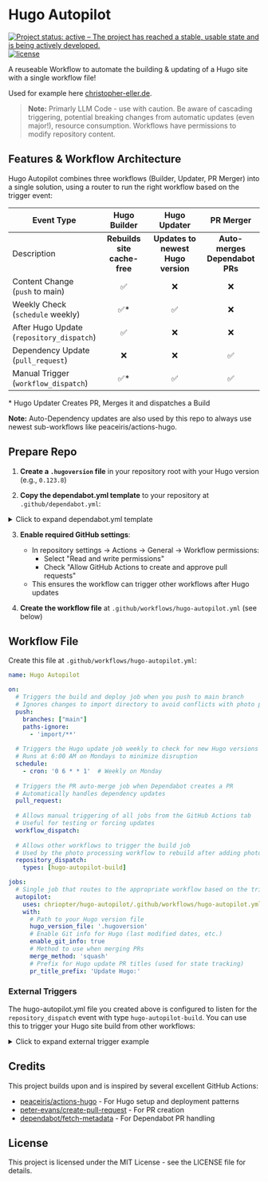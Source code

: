 # Hugo Autopilot

[![Project status: active – The project has reached a stable, usable state and is being actively developed.](https://www.repostatus.org/badges/latest/active.svg)](https://www.repostatus.org/#active)
[![license](https://img.shields.io/github/license/chriopter/hugo-autopilot.svg)](https://github.com/chriopter/hugo-autopilot/blob/main/LICENSE)

A reuseable Workflow to automate the building & updating of a Hugo site with a single workflow file!

Used for example here [christopher-eller.de](https://github.com/chriopter/christopher-eller.de).

> **Note:** Primarly LLM Code - use with caution. Be aware of cascading triggering, potential breaking changes from automatic updates (even major!), resource consumption. Workflows have permissions to modify repository content.


## Features & Workflow Architecture

Hugo Autopilot combines three workflows (Builder, Updater, PR Merger) into a single solution, using a router to run the right workflow based on the trigger event:

| Event Type | Hugo Builder | Hugo Updater | PR Merger |
|------------|:----------------------------------:|:-----------------------------------:|:------------------------------:|
| Description | **Rebuilds site<br>cache-free** | **Updates to newest<br>Hugo version** | **Auto-merges<br>Dependabot<br>PRs** |
| Content Change<br>(`push` to main) | ✅ | ❌ | ❌ |
| Weekly Check<br>(`schedule` weekly) | ✅* | ✅ | ❌ |
| After Hugo Update<br>(`repository_dispatch`) | ✅ | ❌ | ❌ |
| Dependency Update<br>(`pull_request`) | ❌ | ❌ | ✅ |
| Manual Trigger<br>(`workflow_dispatch`) | ✅* | ✅ | ✅ |

\* Hugo Updater Creates PR, Merges it and dispatches a Build 

**Note:** Auto-Dependency updates are also used by this repo to always use newest sub-workflows like peaceiris/actions-hugo.

## Prepare Repo

1. **Create a `.hugoversion` file** in your repository root with your Hugo version (e.g., `0.123.8`)

2. **Copy the dependabot.yml template** to your repository at `.github/dependabot.yml`:

<details>
<summary>Click to expand dependabot.yml template</summary>

```yaml
# Template: dependabot.yml
# Copy this file to your Hugo site repository at .github/dependabot.yml

version: 2
updates:
  # Maintain dependencies for GitHub Actions
  - package-ecosystem: "github-actions"
    directory: "/"
    schedule:
      interval: "weekly"
    # Limit to 5 open pull requests for version updates
    open-pull-requests-limit: 5
    # Add labels to pull requests
    labels:
      - "dependencies"
      - "github-actions"
    # Use custom commit message
    commit-message:
      prefix: "ci"
      include: "scope"
    # Group all updates together
    groups:
      github-actions:
        patterns:
          - "*"

  # Uncomment if using npm in your Hugo site (e.g., for JavaScript processing)
  # - package-ecosystem: "npm"
  #   directory: "/"
  #   schedule:
  #     interval: "monthly"
  #   open-pull-requests-limit: 5
  #   labels:
  #     - "dependencies"
  #     - "npm"
  #   commit-message:
  #     prefix: "build"
  #     include: "scope"
```
</details>

3. **Enable required GitHub settings**: 
   - In repository settings → Actions → General → Workflow permissions:
     - Select "Read and write permissions"
     - Check "Allow GitHub Actions to create and approve pull requests"
   - This ensures the workflow can trigger other workflows after Hugo updates

4. **Create the workflow file** at `.github/workflows/hugo-autopilot.yml` (see below)

## Workflow File

Create this file at `.github/workflows/hugo-autopilot.yml`:

```yaml
name: Hugo Autopilot

on:
  # Triggers the build and deploy job when you push to main branch
  # Ignores changes to import directory to avoid conflicts with photo processing
  push:
    branches: ["main"]
    paths-ignore:
      - 'import/**'
  
  # Triggers the Hugo update job weekly to check for new Hugo versions
  # Runs at 6:00 AM on Mondays to minimize disruption
  schedule:
    - cron: '0 6 * * 1'  # Weekly on Monday
  
  # Triggers the PR auto-merge job when Dependabot creates a PR
  # Automatically handles dependency updates
  pull_request:
  
  # Allows manual triggering of all jobs from the GitHub Actions tab
  # Useful for testing or forcing updates
  workflow_dispatch:
  
  # Allows other workflows to trigger the build job
  # Used by the photo processing workflow to rebuild after adding photos
  repository_dispatch:
    types: [hugo-autopilot-build]

jobs:
  # Single job that routes to the appropriate workflow based on the trigger
  autopilot:
    uses: chriopter/hugo-autopilot/.github/workflows/hugo-autopilot.yml@main
    with:
      # Path to your Hugo version file
      hugo_version_file: '.hugoversion'
      # Enable Git info for Hugo (last modified dates, etc.)
      enable_git_info: true
      # Method to use when merging PRs
      merge_method: 'squash'
      # Prefix for Hugo update PR titles (used for state tracking)
      pr_title_prefix: 'Update Hugo:'
```

### External Triggers

The hugo-autopilot.yml file you created above is configured to listen for the `repository_dispatch` event with type `hugo-autopilot-build`. You can use this to trigger your Hugo site build from other workflows:

<details>
<summary>Click to expand external trigger example</summary>

```yaml
# Add this to your other workflow files when you need to trigger a site rebuild
- name: Trigger Hugo site rebuild
  uses: peter-evans/repository-dispatch@v3
  with:
    # This targets your own repository
    token: ${{ secrets.GITHUB_TOKEN }}
    # This matches the event type in your hugo-autopilot.yml file
    event-type: hugo-autopilot-build
```
</details>

## Credits

This project builds upon and is inspired by several excellent GitHub Actions:

- [peaceiris/actions-hugo](https://github.com/peaceiris/actions-hugo) - For Hugo setup and deployment patterns
- [peter-evans/create-pull-request](https://github.com/peter-evans/create-pull-request) - For PR creation
- [dependabot/fetch-metadata](https://github.com/dependabot/fetch-metadata) - For Dependabot PR handling

## License

This project is licensed under the MIT License - see the LICENSE file for details.
